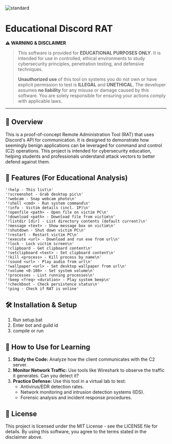 
![standard](https://github.com/user-attachments/assets/9e35a498-1147-49ff-bc48-74d78a67758e)


 


# Educational Discord RAT

**⚠️ WARNING & DISCLAIMER**
> This software is provided for **EDUCATIONAL PURPOSES ONLY**. It is intended for use in controlled, ethical environments to study cybersecurity principles, penetration testing, and defensive techniques.
>
> **Unauthorized use** of this tool on systems you do not own or have explicit permission to test is **ILLEGAL** and **UNETHICAL**. The developer assumes **no liability** for any misuse or damage caused by this software. You are solely responsible for ensuring your actions comply with applicable laws.

--- 

## 📖 Overview

This is a proof-of-concept Remote Administration Tool (RAT) that uses Discord's API for communication. It is designed to demonstrate how seemingly benign applications can be leveraged for command and control (C2) operations. This project is intended for cybersecurity education, helping students and professionals understand attack vectors to better defend against them.

## 🚀 Features (For Educational Analysis)

```
'!help - This list\n'
'!screenshot - Grab desktop pic\n'
'!webcam - Snap webcam photo\n'
'!shell <cmd> - Run system command\n'
'!info - Victim details (incl. IP)\n'
'!openfile <path> - Open file on victim PC\n'
'!download <path> - Download file from victim\n'
'!listdir [dir] - List directory contents (default current)\n'
'!message <text> - Show message box on victim\n'
'!shutdown - Shut down victim PC\n'
'!restart - Restart victim PC\n'
'!execute <url> - Download and run exe from url\n'
'!lock - Lock victim screen\n'
'!clipboard - Get clipboard content\n'
'!setclipboard <text> - Set clipboard content\n'
'!kill <process> - Kill process by name\n'
'!sound <url> - Play audio from url\n'
'!wallpaper <url> - Set desktop wallpaper from url\n'
'!volume <0-100> - Set system volume\n'
'!processes - List running processes\n'
'!beep <freq> <duration> - Play system beep\n'
'!checkboot - Check persistence status\n'
'!ping - Check if RAT is online'
```

## 🛠️ Installation & Setup

1. Run setup.bat
2. Enter bot and guild id
3. compile or run 


## 🔬 How to Use for Learning

1.  **Study the Code:** Analyze how the client communicates with the C2 server.
2.  **Monitor Network Traffic:** Use tools like Wireshark to observe the traffic it generates. Can you detect it?
3.  **Practice Defense:** Use this tool in a virtual lab to test:
    *   Antivirus/EDR detection rates.
    *   Network monitoring and intrusion detection systems (IDS).
    *   Forensic analysis and incident response procedures.

## 📜 License

This project is licensed under the MIT License - see the LICENSE file for details. By using this software, you agree to the terms stated in the disclaimer above.
